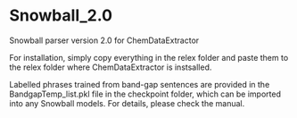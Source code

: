 # Snowball_2.0
Snowball parser version 2.0 for ChemDataExtractor

For installation, simply copy everything in the relex folder and paste them to the relex folder where ChemDataExtractor is instsalled. 

Labelled phrases trained from band-gap sentences are provided in the BandgapTemp_list.pkl file in the checkpoint folder, which can be imported into any Snowball models. For details, please check the manual. 
